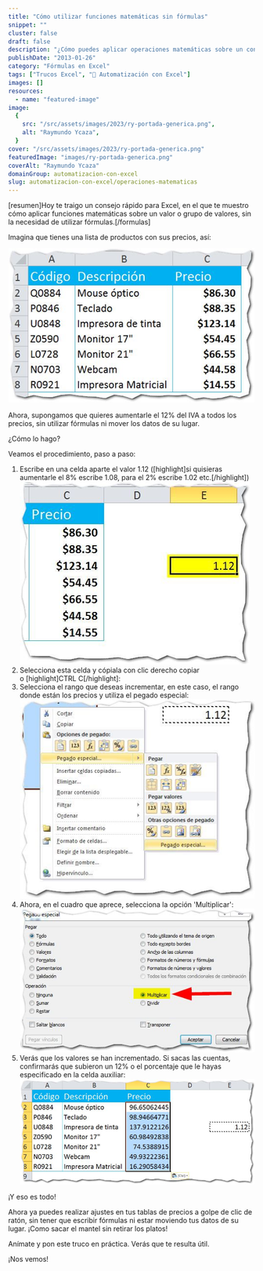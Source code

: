 ```yaml
---
title: "Cómo utilizar funciones matemáticas sin fórmulas"
snippet: ""
cluster: false
draft: false
description: "¿Cómo puedes aplicar operaciones matemáticas sobre un conjunto de valores en Excel, sin usar fórmulas? ¡Averígualo aquí!"
publishDate: "2013-01-26"
category: "Fórmulas en Excel"
tags: ["Trucos Excel", "🤖 Automatización con Excel"]
images: []
resources:
  - name: "featured-image"
image:
  {
    src: "/src/assets/images/2023/ry-portada-generica.png",
    alt: "Raymundo Ycaza",
  }
cover: "/src/assets/images/2023/ry-portada-generica.png"
featuredImage: "images/ry-portada-generica.png"
coverAlt: "Raymundo Ycaza"
domainGroup: automatizacion-con-excel
slug: automatizacion-con-excel/operaciones-matematicas
---
```


\[resumen\]Hoy te traigo un consejo rápido para Excel, en el que te muestro cómo aplicar funciones matemáticas sobre un valor o grupo de valores, sin la necesidad de utilizar fórmulas.\[/formulas\]

Imagina que tienes una lista de productos con sus precios, así:

[![truco-excel](/src/assets/images/2023/truco-excel1.jpg)](http://raymundoycaza.com/wp-content/uploads/truco-excel1.jpg)

Ahora, supongamos que quieres aumentarle el 12% del IVA a todos los precios, sin utilizar fórmulas ni mover los datos de su lugar.

¿Cómo lo hago?

Veamos el procedimiento, paso a paso:

1. Escribe en una celda aparte el valor 1.12 (\[highlight\]si quisieras aumentarle el 8% escribe 1.08, para el 2% escribe 1.02 etc.\[/highlight\]) [![truco-excel-002](/src/assets/images/2023/truco-excel-0021.jpg)](http://raymundoycaza.com/wp-content/uploads/truco-excel-0021.jpg)
2. Selecciona esta celda y cópiala con clic derecho copiar o \[highlight\]CTRL C\[/highlight\]:
3. Selecciona el rango que deseas incrementar, en este caso, el rango donde están los precios y utiliza el pegado especial: [![truco-excel-003](/src/assets/images/2023/truco-excel-0031.jpg)](http://raymundoycaza.com/wp-content/uploads/truco-excel-0031.jpg)
4. Ahora, en el cuadro que aprece, selecciona la opción 'Multiplicar': [![truco-excel-004](/src/assets/images/2023/truco-excel-0041.jpg)](http://raymundoycaza.com/wp-content/uploads/truco-excel-0041.jpg)
5. Verás que los valores se han incrementado. Si sacas las cuentas, confirmarás que subieron un 12% o el porcentaje que le hayas especificado en la celda auxiliar: [![truco-excel-005](/src/assets/images/2023/truco-excel-0051.jpg)](http://raymundoycaza.com/wp-content/uploads/truco-excel-0051.jpg)

¡Y eso es todo!

Ahora ya puedes realizar ajustes en tus tablas de precios a golpe de clic de ratón, sin tener que escribir fórmulas ni estar moviendo tus datos de su lugar. ¡Como sacar el mantel sin retirar los platos!

Anímate y pon este truco en práctica. Verás que te resulta útil.

¡Nos vemos!
